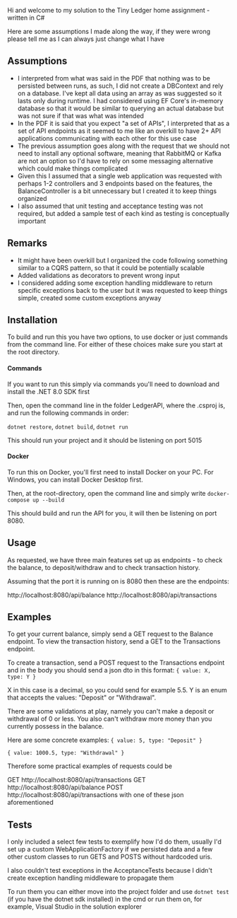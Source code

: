 Hi and welcome to my solution to the Tiny Ledger home assignment - written in C#

Here are some assumptions I made along the way, if they were wrong please tell me as I can always just change what I have

## Assumptions

- I interpreted from what was said in the PDF that nothing was to be persisted between runs, as such, I did not create a DBContext and rely on a database. I've kept all data using an array as was suggested so it lasts only during runtime. I had considered using EF Core's in-memory database so that it would be similar to querying an actual database but was not sure if that was what was intended
- In the PDF it is said that you expect "a set of APIs", I interpreted that as a set of API endpoints as it seemed to me like an overkill to have 2+ API applications communicating with each other for this use case
- The previous assumption goes along with the request that we should not need to install any optional software, meaning that RabbitMQ or Kafka are not an option so I'd have to rely on some messaging alternative which could make things complicated
- Given this I assumed that a single web application was requested with perhaps 1-2 controllers and 3 endpoints based on the features, the BalanceController is a bit unnecessary but I created it to keep things organized
- I also assumed that unit testing and acceptance testing was not required, but added a sample test of each kind as testing is conceptually important

## Remarks

- It might have been overkill but I organized the code following something similar to a CQRS pattern, so that it could be potentially scalable
- Added validations as decorators to prevent wrong input
- I considered adding some exception handling middleware to return specific exceptions back to the user but it was requested to keep things simple, created some custom exceptions anyway

## Installation

To build and run this you have two options, to use docker or just commands from the command line. For either of these choices make sure you start at the root directory.

#### Commands

If you want to run this simply via commands you'll need to download and install the .NET 8.0 SDK first

Then, open the command line in the folder LedgerAPI, where the .csproj is, and run the following commands in order:

`dotnet restore`,
`dotnet build`,
`dotnet run`

This should run your project and it should be listening on port 5015

#### Docker

To run this on Docker, you'll first need to install Docker on your PC. For Windows, you can install Docker Desktop first.

Then, at the root-directory, open the command line and simply write `docker-compose up --build`

This should build and run the API for you, it will then be listening on port 8080.

## Usage

As requested, we have three main features set up as endpoints - to check the balance, to deposit/withdraw and to check transaction history.

Assuming that the port it is running on is 8080 then these are the endpoints:

http://localhost:8080/api/balance
http://localhost:8080/api/transactions

## Examples

To get your current balance, simply send a GET request to the Balance endpoint.
To view the transaction history, send a GET to the Transactions endpoint.

To create a transaction, send a POST request to the Transactions endpoint and in the body you should send a json dto in this format:
`{
	value: X,
	type: Y
}`

X in this case is a decimal, so you could send for example 5.5. Y is an enum that accepts the values: "Deposit" or "Withdrawal".

There are some validations at play, namely you can't make a deposit or withdrawal of 0 or less. You also can't withdraw more money than you currently possess in the balance.

Here are some concrete examples:
`{
	value: 5,
	type: "Deposit"
}`

`{
	value: 1000.5,
	type: "Withdrawal"
}`

Therefore some practical examples of requests could be

GET http://localhost:8080/api/transactions
GET http://localhost:8080/api/balance
POST http://localhost:8080/api/transactions with one of these json aforementioned

## Tests

I only included a select few tests to exemplify how I'd do them, usually I'd set up a custom WebApplicationFactory if we persisted data and a few other custom classes to run GETS and POSTS without hardcoded uris.

I also couldn't test exceptions in the AcceptanceTests because I didn't create exception handling middleware to propagate them

To run them you can either move into the project folder and use `dotnet test` (if you have the dotnet sdk installed) in the cmd or run them on, for example, Visual Studio in the solution explorer